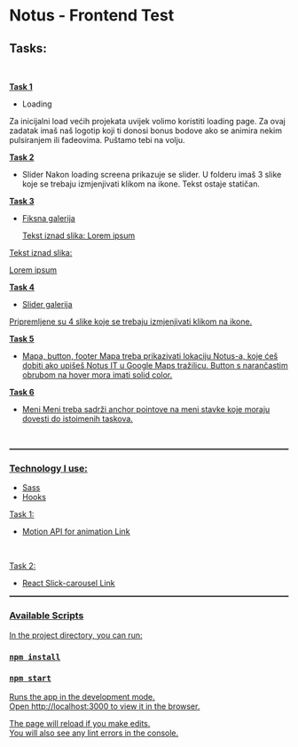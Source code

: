# Notus - Frontend Test



## Tasks:

<br>

<u>**Task 1**</u>
- Loading

Za inicijalni load većih projekata uvijek volimo koristiti loading page. Za ovaj zadatak imaš
naš logotip koji ti donosi bonus bodove ako se animira nekim pulsiranjem ili fadeovima.
Puštamo tebi na volju.

<u>**Task 2**</u>
- Slider
Nakon loading screena prikazuje se slider. U folderu imaš 3 slike koje se trebaju
izmjenjivati klikom na ikone. Tekst ostaje statičan.
  
  
<u>**Task 3**<u>

- Fiksna galerija

  Tekst iznad slika:
    Lorem ipsum 

Tekst iznad slika:

  Lorem ipsum 

<u>**Task 4**</u>

- Slider galerija

Pripremljene su 4 slike koje se trebaju izmjenjivati klikom na ikone.
  
<u>**Task 5**</u>

- Mapa, button, footer
Mapa treba prikazivati lokaciju Notus-a, koje ćeš dobiti ako upišeš Notus IT u Google Maps
tražilicu. Button s narančastim obrubom na hover mora imati solid color.


<u>**Task 6**</u>

- Meni
Meni treba sadrži anchor pointove na meni stavke koje moraju dovesti do istoimenih
taskova.
  
<br>

<hr style="border: 1px solid gray" /> 

### Technology I use:
- Sass
- Hooks

Task 1: 
- Motion API for animation  [Link](https://www.framer.com/api/motion/)

<br/>

Task 2:
- React Slick-carousel
[Link](https://github.com/akiran/react-slick)

<hr style="border: 1px solid gray" /> 

### Available Scripts

In the project directory, you can run:

### `npm install`

### `npm start`

Runs the app in the development mode.\
Open [http://localhost:3000](http://localhost:3000) to view it in the browser.

The page will reload if you make edits.\
You will also see any lint errors in the console.
